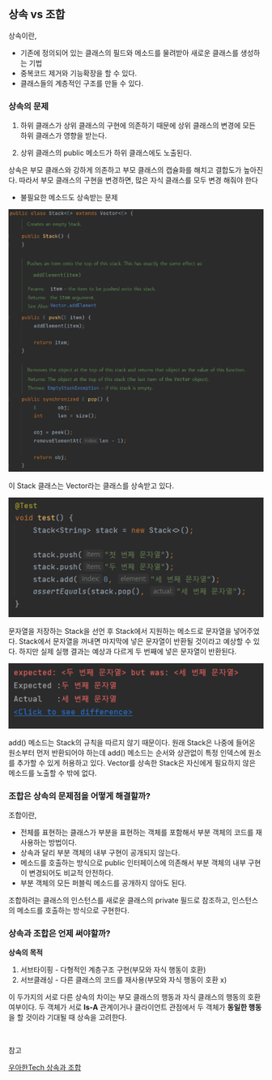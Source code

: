 ## 상속 vs 조합

상속이란,

- 기존에 정의되어 있는 클래스의 필드와 메소드를 물려받아 새로운 클래스를 생성하는 기법
- 중복코드 제거와 기능확장을 할 수 있다.
- 클래스들의 계층적인 구조를 만들 수 있다.

### 상속의 문제

1. 하위 클래스가 상위 클래스의 구현에 의존하기 때문에 상위 클래스의 변경에 모든 하위 클래스가 영향을 받는다.

2. 상위 클래스의 public 메소드가 하위 클래스에도 노출된다.

상속은 부모 클래스와 강하게 의존하고 부모 클래스의 캡슐화를 해치고 결합도가 높아진다. 따라서 부모 클래스의 구현을 변경하면, 많은 자식 클래스를 모두 변경 해줘야 한다

- 불필요한 메소드도 상속받는 문제

![img](https://github.com/dilmah0203/TIL/blob/main/Image/Stack.png)

이 Stack 클래스는 Vector라는 클래스를 상속받고 있다.

![img2](https://github.com/dilmah0203/TIL/blob/main/Image/StackTest.png) 

문자열을 저장하는 Stack을 선언 후 Stack에서 지원하는 메소드로 문자열을 넣어주었다. Stack에서 문자열을 꺼내면 마지막에 넣은 문자열이 반환될 것이라고 예상할 수 있다. 하지만 실제 실행 결과는 예상과 다르게 두 번째에 넣은 문자열이 반환된다.

![img3](https://github.com/dilmah0203/TIL/blob/main/Image/StackTestFailed.png)

add() 메소드는 Stack의 규칙을 따르지 않기 때문이다. 원래 Stack은 나중에 들어온 원소부터 먼저 반환되어야 하는데 add() 메소드는 순서와 상관없이 특정 인덱스에 원소를 추가할 수 있게 허용하고 있다. Vector를 상속한 Stack은 자신에게 필요하지 않은 메소드를 노출할 수 밖에 없다.

### 조합은 상속의 문제점을 어떻게 해결할까?

조합이란,

- 전체를 표현하는 클래스가 부분을 표현하는 객체를 포함해서 부분 객체의 코드를 재사용하는 방법이다.
- 상속과 달리 부분 객체의 내부 구현이 공개되지 않는다.
- 메소드를 호출하는 방식으로 public 인터페이스에 의존해서 부분 객체의 내부 구현이 변경되어도 비교적 안전하다.
- 부분 객체의 모든 퍼블릭 메소드를 공개하지 않아도 된다.

조합하려는 클래스의 인스턴스를 새로운 클래스의 private 필드로 참조하고, 인스턴스의 메소드를 호출하는 방식으로 구현한다.

### 상속과 조합은 언제 써야할까?

**상속의 목적**

1. 서브타이핑 - 다형적인 계층구조 구현(부모와 자식 행동이 호환)
2. 서브클래싱 - 다른 클래스의 코드를 재사용(부모와 자식 행동이 호환 x)

이 두가지의 서로 다른 상속의 차이는 부모 클래스의 행동과 자식 클래스의 행동의 호환여부이다. 두 객체가 서로 **Is-A** 관계이거나 클라이언트 관점에서 두 객체가 **동일한 행동**을 할 것이라 기대될 때 상속을 고려한다.

<br>

참고

[우아한Tech 상속과 조합](https://www.youtube.com/watch?v=U4OSS4jJ9ns)
